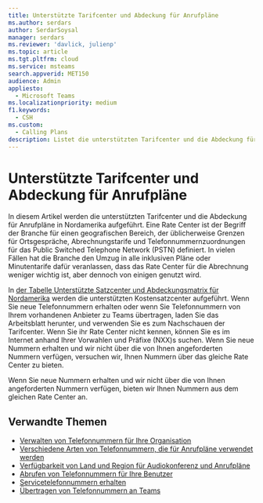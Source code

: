 ```yaml
---
title: Unterstützte Tarifcenter und Abdeckung für Anrufpläne
ms.author: serdars
author: SerdarSoysal
manager: serdars
ms.reviewer: 'davlick, julienp'
ms.topic: article
ms.tgt.pltfrm: cloud
ms.service: msteams
search.appverid: MET150
audience: Admin
appliesto:
  - Microsoft Teams
ms.localizationpriority: medium
f1.keywords:
  - CSH
ms.custom:
  - Calling Plans
description: Listet die unterstützten Tarifcenter und die Abdeckung für Anrufpläne auf.
---
```


# <a name="supported-rate-centers-and-coverage-for-calling-plans"></a>Unterstützte Tarifcenter und Abdeckung für Anrufpläne

In diesem Artikel werden die unterstützten Tarifcenter und die Abdeckung für Anrufpläne in Nordamerika aufgeführt. Eine Rate Center ist der Begriff der Branche für einen geografischen Bereich, der üblicherweise Grenzen für Ortsgespräche, Abrechnungstarife und Telefonnummernzuordnungen für das Public Switched Telephone Network (PSTN) definiert. In vielen Fällen hat die Branche den Umzug in alle inklusiven Pläne oder Minutentarife dafür veranlassen, dass das Rate Center für die Abrechnung weniger wichtig ist, aber dennoch von einigen genutzt wird.

In [der Tabelle Unterstützte Satzcenter und Abdeckungsmatrix für Nordamerika](https://www.microsoft.com/download/details.aspx?id=102534) werden die unterstützten Kostensatzcenter aufgeführt. Wenn Sie neue Telefonnummern erhalten oder wenn Sie Telefonnummern von Ihrem vorhandenen Anbieter zu Teams übertragen, laden Sie das Arbeitsblatt herunter, und verwenden Sie es zum Nachschauen der Tarifcenter. Wenn Sie ihr Rate Center nicht kennen, können Sie es im Internet anhand Ihrer Vorwahlen und Präfixe (NXX)s suchen.
Wenn Sie neue Nummern erhalten und wir nicht über die von Ihnen angeforderten Nummern verfügen, versuchen wir, Ihnen Nummern über das gleiche Rate Center zu bieten.

Wenn Sie neue Nummern erhalten und wir nicht über die von Ihnen angeforderten Nummern verfügen, bieten wir Ihnen Nummern aus dem gleichen Rate Center an.

## <a name="related-topics"></a>Verwandte Themen

- [Verwalten von Telefonnummern für Ihre Organisation](../manage-phone-numbers-for-your-organization/manage-phone-numbers-for-your-organization.md)
- [Verschiedene Arten von Telefonnummern, die für Anrufpläne verwendet werden](../different-kinds-of-phone-numbers-used-for-calling-plans.md)
- [Verfügbarkeit von Land und Region für Audiokonferenz und Anrufpläne](../country-and-region-availability-for-audio-conferencing-and-calling-plans/country-and-region-availability-for-audio-conferencing-and-calling-plans.md)
- [Abrufen von Telefonnummern für Ihre Benutzer](../getting-phone-numbers-for-your-users.md)
- [Servicetelefonnummern erhalten](../getting-service-phone-numbers.md)
- [Übertragen von Telefonnummern an Teams](transfer-phone-numbers-to-teams.md)
